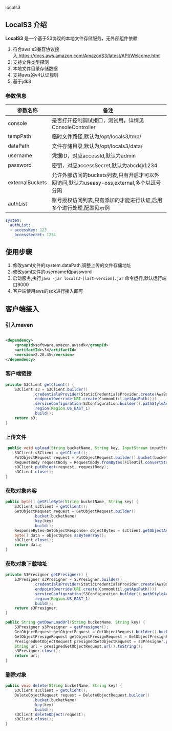 locals3

## LocalS3 介绍

**LocalS3** 是一个基于S3协议的本地文件存储服务，无外部组件依赖

1. 符合aws s3兼容协议接入,https://docs.aws.amazon.com/AmazonS3/latest/API/Welcome.html
2. 支持文件类型探测
3. 本地文件目录存储数据
4. 支持aws的v4认证规则
5. 基于jdk8

### 参数信息

| 参数名称	           | 备注                                                         |
|-----------------|------------------------------------------------------------|
| console         | 	是否打开控制调试接口，测试用，详情见ConsoleController                       |
| tempPath        | 	临时文件路径,默认为/opt/locals3/tmp/                               |
| dataPath        | 	文件存储目录,默认为/opt/locals3/data/                              |
| username        | 	凭据ID，对应accessId,默认为admin                                  |
| password        | 	密钥，对应accessSecret,默认为abcd@1234                            |
| externalBuckets | 允许外部访问的buckets列表,只有开启才可以外网访问,默认为useasy-oss,external,多个以逗号分隔 |
| authList        | 账号授权访问列表,只有添加的才能进行认证,启用多个进行处理,配置见示例                        |

```yaml
system:
  authList:
  - accessKey: 123
    accessSecret: 1234
```


## 使用步骤
1. 修改yaml文件的system.dataPath,调整上传的文件存储地址
2. 修改yaml文件的username和password
3. 启动服务,执行`java -jar locals3-[last-version].jar` 命令运行,默认运行端口9000
4. 客户端使用aws的sdk进行接入即可

## 客户端接入

### 引入maven

```xml

<dependency>
    <groupId>software.amazon.awssdk</groupId>
    <artifactId>s3</artifactId>
    <version>2.20.45</version>
</dependency>
```

### 客户端链接

```java
private S3Client getClient() {
    S3Client s3 = S3Client.builder()
            .credentialsProvider(StaticCredentialsProvider.create(AwsBasicCredentials.create(systemConfig.getUsername(), systemConfig.getPassword())))
            .endpointOverride(URI.create(CommonUtil.getApiPath()))
            .serviceConfiguration(S3Configuration.builder().pathStyleAccessEnabled(true).chunkedEncodingEnabled(false).build())
            .region(Region.US_EAST_1)
            .build();
    return s3;
}
```

### 上传文件
```java
 public void upload(String bucketName, String key, InputStream inputStream) throws Exception {
    S3Client s3Client = getClient();
    PutObjectRequest request = PutObjectRequest.builder().bucket(bucketName).key(key).build();
    RequestBody requestBody = RequestBody.fromBytes(FileUtil.convertStreamToByte(inputStream));
    s3Client.putObject(request, requestBody);
    s3Client.close();
}
```

### 获取对象内容
```java
public byte[] getFileByte(String bucketName, String key) {
    S3Client s3Client = getClient();
    GetObjectRequest request = GetObjectRequest.builder()
            .bucket(bucketName)
            .key(key)
            .build();
    ResponseBytes<GetObjectResponse> objectBytes = s3Client.getObjectAsBytes(request);
    byte[] data = objectBytes.asByteArray();
    s3Client.close();
    return data;
}
```


### 获取对象下载地址
```java
private S3Presigner getPresigner() {
    S3Presigner s3Presigner = S3Presigner.builder()
            .credentialsProvider(StaticCredentialsProvider.create(AwsBasicCredentials.create(systemConfig.getUsername(), systemConfig.getPassword())))
            .endpointOverride(URI.create(CommonUtil.getApiPath()))
            .serviceConfiguration(S3Configuration.builder().pathStyleAccessEnabled(true).chunkedEncodingEnabled(false).build())
            .region(Region.US_EAST_1)
            .build();
    return s3Presigner;
}

public String getDownLoadUrl(String bucketName, String key) {
    S3Presigner s3Presigner = getPresigner();
    GetObjectRequest getObjectRequest = GetObjectRequest.builder().bucket(bucketName).key(key).build();
    GetObjectPresignRequest getObjectPresignRequest = GetObjectPresignRequest.builder().signatureDuration(Duration.ofMinutes(5)).getObjectRequest(getObjectRequest).build();
    PresignedGetObjectRequest presignedGetObjectRequest = s3Presigner.presignGetObject(getObjectPresignRequest);
    String url = presignedGetObjectRequest.url().toString();
    s3Presigner.close();
    return url;
}
```

### 删除对象

```java
public void delete(String bucketName, String key) {
    S3Client s3Client = getClient();
    DeleteObjectRequest request = DeleteObjectRequest.builder()
            .bucket(bucketName)
            .key(key)
            .build();
    s3Client.deleteObject(request);
    s3Client.close();
}
```